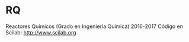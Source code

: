 # RQ
 Reactores Químicos (Grado en Ingeniería Química) 2016-2017
 Código en Scilab: http://www.scilab.org
